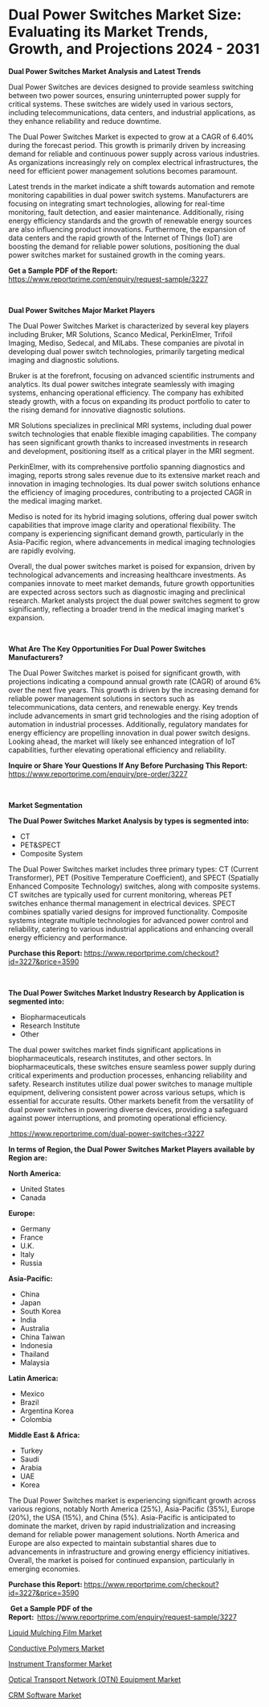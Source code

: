 <p><h1>Dual Power Switches Market Size: Evaluating its Market Trends, Growth, and Projections 2024 - 2031</h1></p><p><strong>Dual Power Switches Market Analysis and Latest Trends</strong></p>
<p><p>Dual Power Switches are devices designed to provide seamless switching between two power sources, ensuring uninterrupted power supply for critical systems. These switches are widely used in various sectors, including telecommunications, data centers, and industrial applications, as they enhance reliability and reduce downtime.</p><p>The Dual Power Switches Market is expected to grow at a CAGR of 6.40% during the forecast period. This growth is primarily driven by increasing demand for reliable and continuous power supply across various industries. As organizations increasingly rely on complex electrical infrastructures, the need for efficient power management solutions becomes paramount.</p><p>Latest trends in the market indicate a shift towards automation and remote monitoring capabilities in dual power switch systems. Manufacturers are focusing on integrating smart technologies, allowing for real-time monitoring, fault detection, and easier maintenance. Additionally, rising energy efficiency standards and the growth of renewable energy sources are also influencing product innovations. Furthermore, the expansion of data centers and the rapid growth of the Internet of Things (IoT) are boosting the demand for reliable power solutions, positioning the dual power switches market for sustained growth in the coming years.</p></p>
<p><strong>Get a Sample PDF of the Report:&nbsp;</strong> <a href="https://www.reportprime.com/enquiry/request-sample/3227">https://www.reportprime.com/enquiry/request-sample/3227</a></p>
<p>&nbsp;</p>
<p><strong>Dual Power Switches Major Market Players</strong></p>
<p><p>The Dual Power Switches Market is characterized by several key players including Bruker, MR Solutions, Scanco Medical, PerkinElmer, Trifoil Imaging, Mediso, Sedecal, and MILabs. These companies are pivotal in developing dual power switch technologies, primarily targeting medical imaging and diagnostic solutions.</p><p>Bruker is at the forefront, focusing on advanced scientific instruments and analytics. Its dual power switches integrate seamlessly with imaging systems, enhancing operational efficiency. The company has exhibited steady growth, with a focus on expanding its product portfolio to cater to the rising demand for innovative diagnostic solutions.</p><p>MR Solutions specializes in preclinical MRI systems, including dual power switch technologies that enable flexible imaging capabilities. The company has seen significant growth thanks to increased investments in research and development, positioning itself as a critical player in the MRI segment.</p><p>PerkinElmer, with its comprehensive portfolio spanning diagnostics and imaging, reports strong sales revenue due to its extensive market reach and innovation in imaging technologies. Its dual power switch solutions enhance the efficiency of imaging procedures, contributing to a projected CAGR in the medical imaging market.</p><p>Mediso is noted for its hybrid imaging solutions, offering dual power switch capabilities that improve image clarity and operational flexibility. The company is experiencing significant demand growth, particularly in the Asia-Pacific region, where advancements in medical imaging technologies are rapidly evolving.</p><p>Overall, the dual power switches market is poised for expansion, driven by technological advancements and increasing healthcare investments. As companies innovate to meet market demands, future growth opportunities are expected across sectors such as diagnostic imaging and preclinical research. Market analysts project the dual power switches segment to grow significantly, reflecting a broader trend in the medical imaging market's expansion.</p></p>
<p>&nbsp;</p>
<p><strong>What Are The Key Opportunities For Dual Power Switches Manufacturers?</strong></p>
<p><p>The Dual Power Switches market is poised for significant growth, with projections indicating a compound annual growth rate (CAGR) of around 6% over the next five years. This growth is driven by the increasing demand for reliable power management solutions in sectors such as telecommunications, data centers, and renewable energy. Key trends include advancements in smart grid technologies and the rising adoption of automation in industrial processes. Additionally, regulatory mandates for energy efficiency are propelling innovation in dual power switch designs. Looking ahead, the market will likely see enhanced integration of IoT capabilities, further elevating operational efficiency and reliability.</p></p>
<p><strong>Inquire or Share Your Questions If Any Before Purchasing This Report:</strong> <a href="https://www.reportprime.com/enquiry/pre-order/3227">https://www.reportprime.com/enquiry/pre-order/3227</a></p>
<p>&nbsp;</p>
<p><strong>Market Segmentation</strong></p>
<p><strong>The Dual Power Switches Market Analysis by types is segmented into:</strong></p>
<p><ul><li>CT</li><li>PET&SPECT</li><li>Composite System</li></ul></p>
<p><p>The Dual Power Switches market includes three primary types: CT (Current Transformer), PET (Positive Temperature Coefficient), and SPECT (Spatially Enhanced Composite Technology) switches, along with composite systems. CT switches are typically used for current monitoring, whereas PET switches enhance thermal management in electrical devices. SPECT combines spatially varied designs for improved functionality. Composite systems integrate multiple technologies for advanced power control and reliability, catering to various industrial applications and enhancing overall energy efficiency and performance.</p></p>
<p><strong>Purchase this Report:&nbsp;</strong><a href="https://www.reportprime.com/checkout?id=3227&price=3590">https://www.reportprime.com/checkout?id=3227&price=3590</a></p>
<p>&nbsp;</p>
<p><strong>The Dual Power Switches Market Industry Research by Application is segmented into:</strong></p>
<p><ul><li>Biopharmaceuticals</li><li>Research Institute</li><li>Other</li></ul></p>
<p><p>The dual power switches market finds significant applications in biopharmaceuticals, research institutes, and other sectors. In biopharmaceuticals, these switches ensure seamless power supply during critical experiments and production processes, enhancing reliability and safety. Research institutes utilize dual power switches to manage multiple equipment, delivering consistent power across various setups, which is essential for accurate results. Other markets benefit from the versatility of dual power switches in powering diverse devices, providing a safeguard against power interruptions, and promoting operational efficiency.</p></p>
<p><a href="https://www.reportprime.com/dual-power-switches-r3227">&nbsp;https://www.reportprime.com/dual-power-switches-r3227</a></p>
<p><strong>In terms of Region, the Dual Power Switches Market Players available by Region are:</strong></p>
<p>
    <p> <strong> North America: </strong>
        <ul>
            <li>United States</li>
            <li>Canada</li>
        </ul>
        </p> 
    <p> <strong> Europe: </strong>
        <ul>
            <li>Germany</li>
            <li>France</li>
            <li>U.K.</li>
            <li>Italy</li>
            <li>Russia</li>
        </ul>
        </p> 
    <p> <strong> Asia-Pacific: </strong>
        <ul>
            <li>China</li>
            <li>Japan</li>
            <li>South Korea</li>
            <li>India</li>
            <li>Australia</li>
            <li>China Taiwan</li>
            <li>Indonesia</li>
            <li>Thailand</li>
            <li>Malaysia</li>
        </ul>
        </p> 
    <p> <strong> Latin America: </strong>
        <ul>
            <li>Mexico</li>
            <li>Brazil</li>
            <li>Argentina Korea</li>
            <li>Colombia</li>
        </ul>
        </p> 
    <p> <strong> Middle East & Africa: </strong>
        <ul>
            <li>Turkey</li>
            <li>Saudi</li>
            <li>Arabia</li>
            <li>UAE</li>
            <li>Korea</li>
        </ul>
    </p>
    </p>
<p><p>The Dual Power Switches market is experiencing significant growth across various regions, notably North America (25%), Asia-Pacific (35%), Europe (20%), the USA (15%), and China (5%). Asia-Pacific is anticipated to dominate the market, driven by rapid industrialization and increasing demand for reliable power management solutions. North America and Europe are also expected to maintain substantial shares due to advancements in infrastructure and growing energy efficiency initiatives. Overall, the market is poised for continued expansion, particularly in emerging economies.</p></p>
<p><strong>Purchase this Report: </strong><a href="https://www.reportprime.com/checkout?id=3227&price=3590">https://www.reportprime.com/checkout?id=3227&price=3590</a></p>
<p>&nbsp;<strong>Get a Sample PDF of the Report:&nbsp;&nbsp;</strong><a href="https://www.reportprime.com/enquiry/request-sample/3227">https://www.reportprime.com/enquiry/request-sample/3227</a></p>
<p><strong></strong></p>
<p><p><a href="https://issuu.com/reportprime-2/docs/liquid-mulching-film-market-size-20_d1132be3084e18">Liquid Mulching Film Market</a></p><p><a href="https://www.linkedin.com/pulse/future-insights-conductive-polymers-market-trends-regional-atwnc?trackingId=yuFmNyMnQI%2BjdnWhXYJo5g%3D%3D">Conductive Polymers Market</a></p><p><a href="https://www.linkedin.com/pulse/instrument-transformer-market-size-share-analysis-growth-0c33c?trackingId=tjUdg4cHQeCVNlPB34tzLw%3D%3D">Instrument Transformer Market</a></p><p><a href="https://issuu.com/reportprime-2/docs/optical-transport-network-otn-equip_85df7cc5659c4d">Optical Transport Network (OTN) Equipment Market</a></p><p><a href="https://www.linkedin.com/pulse/crm-software-market-emerging-trends-future-prospects-period-from-rqp7c?trackingId=dImrw5vsTGWZzjGEtgam2Q%3D%3D">CRM Software Market</a></p></p>